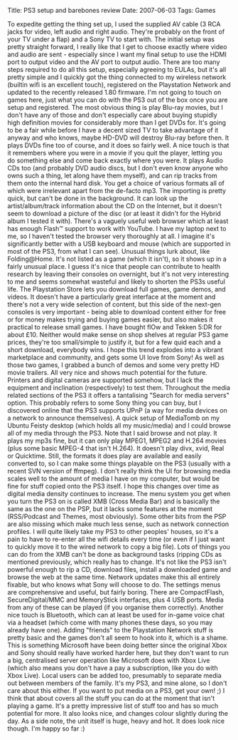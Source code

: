 Title: PS3 setup and barebones review
Date: 2007-06-03
Tags: Games

To expedite getting the thing set up, I used the supplied AV cable (3 RCA jacks for video, left audio and right audio. They're probably on the front of your TV under a flap) and a Sony TV to start with.
The initial setup was pretty straight forward, I really like that I get to choose exactly where video and audio are sent - especially since I want my final setup to use the HDMI port to output video and the AV port to output audio. There are too many steps required to do all this setup, especially agreeing to EULAs, but it's all pretty simple and I quickly got the thing connected to my wireless network (builtin wifi is an excellent touch), registered on the Playstation Network and updated to the recently released 1.80 firmware.
I'm not going to touch on games here, just what you can do with the PS3 out of the box once you are setup and registered.
The most obvious thing is play Blu-ray movies, but I don't have any of those and don't especially care about buying stupidly high definition movies for considerably more than I get DVDs for. It's going to be a fair while before I have a decent sized TV to take advantage of it anyway and who knows, maybe HD-DVD will destroy Blu-ray before then. It plays DVDs fine too of course, and it does so fairly well. A nice touch is that it remembers where you were in a movie if you quit the player, letting you do something else and come back exactly where you were.
It plays Audio CDs too (and probably DVD audio discs, but I don't even know anyone who owns such a thing, let along have them myself), and can rip tracks from them onto the internal hard disk. You get a choice of various formats all of which were irrelevant apart from the de-facto mp3. The importing is pretty quick, but can't be done in the background. It can look up the artist/album/track information about the CD on the Internet, but it doesn't seem to download a picture of the disc (or at least it didn't for the Hybrid album I tested it with).
There's a vaguely useful web browser which at least has enough Flash™ support to work with YouTube. I have my laptop next to me, so I haven't tested the browser very thoroughly at all. I imagine it's significantly better with a USB keyboard and mouse (which are supported in most of the PS3, from what I can see).
Unusual things lurk about, like Folding@Home. It's not listed as a game (which it isn't), so it shows up in a fairly unusual place. I guess it's nice that people can contribute to health research by leaving their consoles on overnight, but it's not very interesting to me and seems somewhat wasteful and likely to shorten the PS3s useful life.
The Playstation Store lets you download full games, game demos, and videos. It doesn't have a particularly great interface at the moment and there's not a very wide selection of content, but this side of the next-gen consoles is very important - being able to download content either for free or for money makes trying and buying games easier, but also makes it practical to release small games. I have bought flOw and Tekken 5:DR for about £10. Neither would make sense on shop shelves at regular PS3 game prices, they're too small/simple to justify it, but for a few quid each and a short download, everybody wins. I hope this trend explodes into a vibrant marketplace and community, and gets some UI love from Sony!
As well as those two games, I grabbed a bunch of demos and some very pretty HD movie trailers. All very nice and shows much potential for the future.
Printers and digital cameras are supported somehow, but I lack the equipment and inclination (respectively) to test them.
Throughout the media related sections of the PS3 it offers a tantalising "Search for media servers" option. This probably refers to some Sony thing you can buy, but I discovered online that the PS3 supports UPnP (a way for media devices on a network to announce themselves). A quick setup of MediaTomb on my Ubuntu Feisty desktop (which holds all my music/media) and I could browse all of my media through the PS3. Note that I said browse and not play. It plays my mp3s fine, but it can only play MPEG1, MPEG2 and H.264 movies (plus some basic MPEG-4 that isn't H.264). It doesn't play divx, xvid, Real or Quicktime. Still, the formats it does play are available and easily converted to, so I can make some things playable on the PS3 (usually with a recent SVN version of ffmpeg).
I don't really think the UI for browsing media scales well to the amount of media I have on my computer, but would be fine for stuff copied onto the PS3 itself. I hope this changes over time as digital media density continues to increase.
The menu system you get when you turn the PS3 on is called XMB (Cross Media Bar) and is basically the same as the one on the PSP, but it lacks some features at the moment (RSS/Podcast and Themes, most obviously). Some other bits from the PSP are also missing which make much less sense, such as network connection profiles. I will quite likely take my PS3 to other peoples' houses, so it's a pain to have to re-enter all the wifi details every time (or even if I just want to quickly move it to the wired network to copy a big file). Lots of things you can do from the XMB can't be done as background tasks (ripping CDs as mentioned previously, which really has to change. It's not like the PS3 isn't powerful enough to rip a CD, download files, install a downloaded game and browse the web at the same time. Network updates make this all entirely fixable, but who knows what Sony will choose to do.
The settings menus are comprehensive and useful, but fairly boring. There are CompactFlash, SecureDigital/MMC and MemoryStick interfaces, plus 4 USB ports. Media from any of these can be played (if you organise them correctly). Another nice touch is Bluetooth, which can at least be used for in-game voice chat via a headset (which come with many phones these days, so you may already have one).
Adding "friends" to the Playstation Network stuff is pretty basic and the games don't all seem to hook into it, which is a shame. This is something Microsoft have been doing better since the original Xbox and Sony should really have worked harder here, but they don't want to run a big, centralised server operation like Microsoft does with Xbox Live (which also means you don't have a pay a subscription, like you do with Xbox Live).
Local users can be added too, presumably to separate media out between members of the family. It's my PS3, and mine alone, so I don't care about this either. If you want to put media on a PS3, get your own! ;)
I think that about covers all the stuff you can do at the moment that isn't playing a game. It's a pretty impressive list of stuff too and has so much potential for more. It also looks nice, and changes colour slightly during the day.
As a side note, the unit itself is huge, heavy and hot. It does look nice though.
I'm happy so far :)
